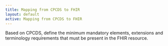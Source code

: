 ```yaml
---
title: Mapping from CPCDS to FHIR 
layout: default
active: Mapping from CPCDS to FHIR 
---
```


Based on CPCDS, define the minimum mandatory elements, extensions and terminology requirements
that must be present in the FHIR resource.